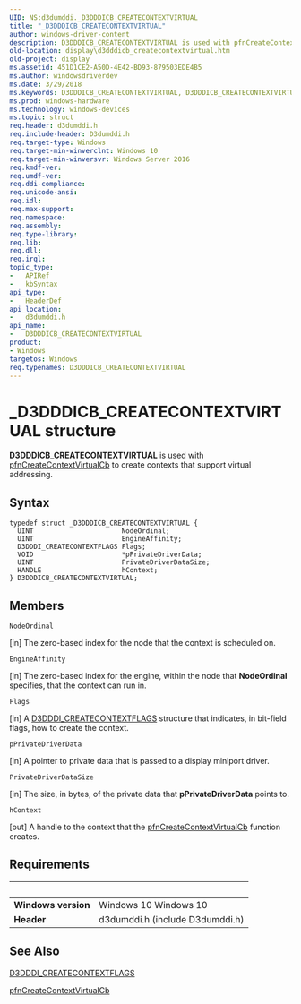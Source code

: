 ```yaml
---
UID: NS:d3dumddi._D3DDDICB_CREATECONTEXTVIRTUAL
title: "_D3DDDICB_CREATECONTEXTVIRTUAL"
author: windows-driver-content
description: D3DDDICB_CREATECONTEXTVIRTUAL is used with pfnCreateContextVirtualCb to create contexts that support virtual addressing.
old-location: display\d3dddicb_createcontextvirtual.htm
old-project: display
ms.assetid: 451D1CE2-A50D-4E42-BD93-879503EDE4B5
ms.author: windowsdriverdev
ms.date: 3/29/2018
ms.keywords: D3DDDICB_CREATECONTEXTVIRTUAL, D3DDDICB_CREATECONTEXTVIRTUAL structure [Display Devices], _D3DDDICB_CREATECONTEXTVIRTUAL, d3dumddi/D3DDDICB_CREATECONTEXTVIRTUAL, display.d3dddicb_createcontextvirtual
ms.prod: windows-hardware
ms.technology: windows-devices
ms.topic: struct
req.header: d3dumddi.h
req.include-header: D3dumddi.h
req.target-type: Windows
req.target-min-winverclnt: Windows 10
req.target-min-winversvr: Windows Server 2016
req.kmdf-ver: 
req.umdf-ver: 
req.ddi-compliance: 
req.unicode-ansi: 
req.idl: 
req.max-support: 
req.namespace: 
req.assembly: 
req.type-library: 
req.lib: 
req.dll: 
req.irql: 
topic_type:
-	APIRef
-	kbSyntax
api_type:
-	HeaderDef
api_location:
-	d3dumddi.h
api_name:
-	D3DDDICB_CREATECONTEXTVIRTUAL
product:
- Windows
targetos: Windows
req.typenames: D3DDDICB_CREATECONTEXTVIRTUAL
---
```


# _D3DDDICB_CREATECONTEXTVIRTUAL structure
<b>D3DDDICB_CREATECONTEXTVIRTUAL</b> is used with <a href="https://msdn.microsoft.com/7787FEDF-E18C-4120-A073-A13933856F57">pfnCreateContextVirtualCb</a> to create contexts that support virtual addressing.

## Syntax
```
typedef struct _D3DDDICB_CREATECONTEXTVIRTUAL {
  UINT                      NodeOrdinal;
  UINT                      EngineAffinity;
  D3DDDI_CREATECONTEXTFLAGS Flags;
  VOID                      *pPrivateDriverData;
  UINT                      PrivateDriverDataSize;
  HANDLE                    hContext;
} D3DDDICB_CREATECONTEXTVIRTUAL;
```

## Members


`NodeOrdinal`

[in] The zero-based index for the node that the context is scheduled on.

`EngineAffinity`

[in] The zero-based index for the engine, within the node that <b>NodeOrdinal</b> specifies, that the context can run in.

`Flags`

[in] A <a href="https://msdn.microsoft.com/library/windows/hardware/ff544502">D3DDDI_CREATECONTEXTFLAGS</a> structure that indicates, in bit-field flags, how to create the context.

`pPrivateDriverData`

[in] A pointer to private data that is passed to a display miniport driver.

`PrivateDriverDataSize`

[in] The size, in bytes, of the private data that <b>pPrivateDriverData</b> points to.

`hContext`

[out] A handle to the context that the <a href="https://msdn.microsoft.com/7787FEDF-E18C-4120-A073-A13933856F57">pfnCreateContextVirtualCb</a> function creates.


## Requirements
| &nbsp; | &nbsp; |
| ---- |:---- |
| **Windows version** | Windows 10 Windows 10 |
| **Header** | d3dumddi.h (include D3dumddi.h) |

## See Also

<a href="https://msdn.microsoft.com/library/windows/hardware/ff544502">D3DDDI_CREATECONTEXTFLAGS</a>



<a href="https://msdn.microsoft.com/7787FEDF-E18C-4120-A073-A13933856F57">pfnCreateContextVirtualCb</a>